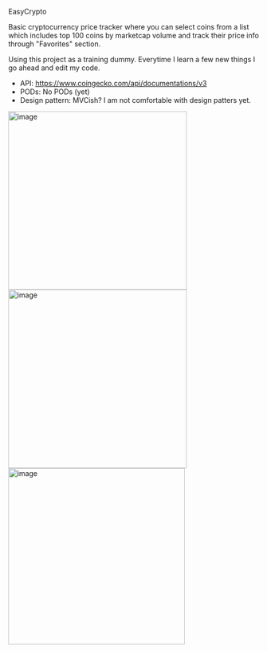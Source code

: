 EasyCrypto


Basic cryptocurrency price tracker where you can select coins from a list which includes top 100 coins by marketcap volume and track their price info through "Favorites" section.

Using this project as a training dummy. Everytime I learn a few new things I go ahead and edit my code.

- API:  https://www.coingecko.com/api/documentations/v3
- PODs: No PODs (yet)
- Design pattern: MVCish? I am not comfortable with design patters yet.


<img width="358" alt="image" src="https://user-images.githubusercontent.com/81373284/136376956-8f4c94db-a4d4-4010-aee8-b2efba24a8f6.png">
<img width="358" alt="image" src="https://user-images.githubusercontent.com/81373284/136377106-918feec7-a1ef-4ea8-a19b-792c674e9f00.png">
<img width="354" alt="image" src="https://user-images.githubusercontent.com/81373284/136377115-82f4fd27-39df-42b3-aee6-623603985910.png">

